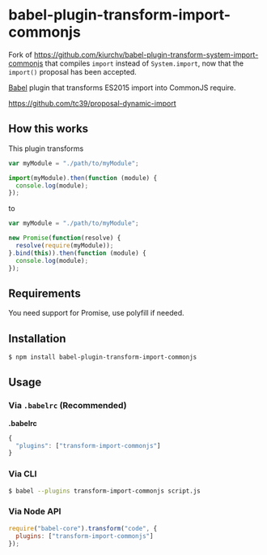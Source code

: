# babel-plugin-transform-import-commonjs

Fork of https://github.com/kiurchv/babel-plugin-transform-system-import-commonjs that compiles `import` instead of `System.import`, now that the `import()` proposal has been accepted.

[Babel](https://babeljs.io/) plugin that transforms ES2015 import into CommonJS require.

https://github.com/tc39/proposal-dynamic-import

## How this works

This plugin transforms
```js
var myModule = "./path/to/myModule";

import(myModule).then(function (module) {
  console.log(module);
});
```
to
```js
var myModule = "./path/to/myModule";

new Promise(function(resolve) {
  resolve(require(myModule));
}.bind(this)).then(function (module) {
  console.log(module);
});
```

## Requirements

You need support for Promise, use polyfill if needed.

## Installation

```sh
$ npm install babel-plugin-transform-import-commonjs
```

## Usage

### Via `.babelrc` (Recommended)

**.babelrc**

```js
{
  "plugins": ["transform-import-commonjs"]
}
```

### Via CLI

```sh
$ babel --plugins transform-import-commonjs script.js
```

### Via Node API

```javascript
require("babel-core").transform("code", {
  plugins: ["transform-import-commonjs"]
});
```
